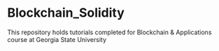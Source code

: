 # Blockchain_Solidity

This repository holds tutorials completed for Blockchain & Applications course at Georgia State University
